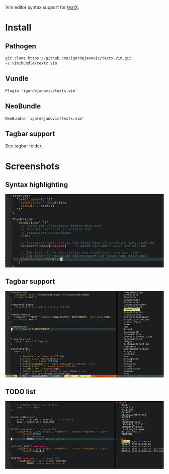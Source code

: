 Vim editor syntax support for [textX](https://github.com/igordejanovic/textX/).

# Install

## Pathogen

    git clone https://github.com/igordejanovic/textx.vim.git ~/.vim/bundle/textx.vim

## Vundle
  
    Plugin 'igordejanovic/textx.vim'

## NeoBundle

    NeoBundle 'igordejanovic/textx.vim'


## Tagbar support

See tagbar folder.


# Screenshots

## Syntax highlighting

![Syntax highlighting](https://raw.githubusercontent.com/igordejanovic/textx.vim/master/screenshots/textX-vim-highlight.png)


## Tagbar support

![Tagbar support](https://raw.githubusercontent.com/igordejanovic/textx.vim/master/screenshots/textX-vim-tagbar.png)


## TODO list

![TODO list](https://raw.githubusercontent.com/igordejanovic/textx.vim/master/screenshots/textX-vim-tagbar-TODO.png)



